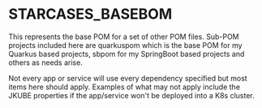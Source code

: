 # STARCASES_BASEBOM

This represents the base POM for a set of other POM
files. Sub-POM projects included here are quarkuspom
which is the base POM for my Quarkus based projects,
sbpom for my SpringBoot based projects and others
as needs arise.

Not every app or service will use every dependency
specified but most items here should apply. Examples of
what may not apply include the JKUBE properties if the
app/service won't be deployed into a K8s cluster.



